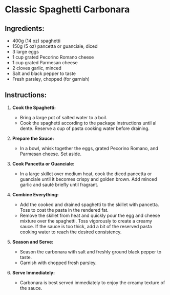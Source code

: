 # Classic Spaghetti Carbonara

## Ingredients:
- 400g (14 oz) spaghetti
- 150g (5 oz) pancetta or guanciale, diced
- 3 large eggs
- 1 cup grated Pecorino Romano cheese
- 1 cup grated Parmesan cheese
- 2 cloves garlic, minced
- Salt and black pepper to taste
- Fresh parsley, chopped (for garnish)

## Instructions:

1. **Cook the Spaghetti:**
   - Bring a large pot of salted water to a boil.
   - Cook the spaghetti according to the package instructions until al dente. Reserve a cup of pasta cooking water before draining.

2. **Prepare the Sauce:**
   - In a bowl, whisk together the eggs, grated Pecorino Romano, and Parmesan cheese. Set aside.

3. **Cook Pancetta or Guanciale:**
   - In a large skillet over medium heat, cook the diced pancetta or guanciale until it becomes crispy and golden brown. Add minced garlic and sauté briefly until fragrant.

4. **Combine Everything:**
   - Add the cooked and drained spaghetti to the skillet with pancetta. Toss to coat the pasta in the rendered fat.
   - Remove the skillet from heat and quickly pour the egg and cheese mixture over the spaghetti. Toss vigorously to create a creamy sauce. If the sauce is too thick, add a bit of the reserved pasta cooking water to reach the desired consistency.

5. **Season and Serve:**
   - Season the carbonara with salt and freshly ground black pepper to taste.
   - Garnish with chopped fresh parsley.

6. **Serve Immediately:**
   - Carbonara is best served immediately to enjoy the creamy texture of the sauce.
